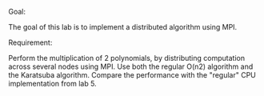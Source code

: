 Goal:


The goal of this lab is to implement a distributed algorithm using MPI.



Requirement:


Perform the multiplication of 2 polynomials, by distributing computation across several nodes using MPI. 
Use both the regular O(n2) algorithm and the Karatsuba algorithm. Compare the performance with the "regular" CPU implementation from lab 5.
